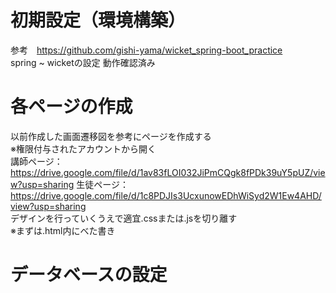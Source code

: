 # 初期設定（環境構築）
参考　https://github.com/gishi-yama/wicket_spring-boot_practice  
spring ~ wicketの設定
動作確認済み 

# 各ページの作成
以前作成した画面遷移図を参考にページを作成する  
※権限付与されたアカウントから開く  
講師ページ：https://drive.google.com/file/d/1av83fLOI032JiPmCQgk8fPDk39uY5pUZ/view?usp=sharing
生徒ページ：https://drive.google.com/file/d/1c8PDJIs3UcxunowEDhWiSyd2W1Ew4AHD/view?usp=sharing  
デザインを行っていくうえで適宜.cssまたは.jsを切り離す  
※まずは.html内にべた書き

# データベースの設定
 
